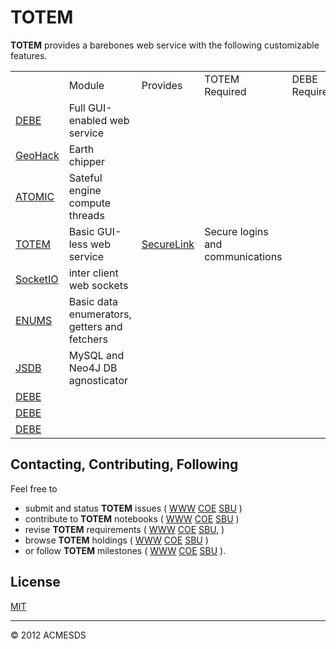 # TOTEM

**TOTEM** provides a barebones web service with the following customizable features.

<table>
<th>
<td>Module</td>
<td>Provides</td>
<td>TOTEM Required</td>
<td>DEBE Required</td>
<tr>
<td><a href=https://github.com/totemstan/debe>DEBE</a></td>
<td>Full GUI-enabled web service</td>
<tr>
<td><a href=https://github.com/totemstan/geohack>GeoHack</a></td>
<td>Earth chipper</td>
<tr>
<td><a href=https://github.com/totemstan/atomic>ATOMIC</a></td>
<td>Sateful engine compute threads</td>
<tr>
<td><a href=https://github.com/totemstan/totem>TOTEM</a></td>
<td>Basic GUI-less web service</td>
<td><a href=https://github.com/totemstan/securelink>SecureLink</a></td>
<td>Secure logins and communications</td>
<tr>
<td><a href=https://github.com/totemstan/socketio>SocketIO</a></td>
<td>inter client web sockets</td>
<tr>
<td><a href=https://github.com/totemstan/enums>ENUMS</a></td>
<td>Basic data enumerators, getters and fetchers</td>
<tr>
<td><a href=https://github.com/totemstan/jsdb>JSDB</a></td>
<td>MySQL and Neo4J DB agnosticator</td>
<tr>
<td><a href=https://github.com/totemstan/debe>DEBE</a></td>
<tr>
<td><a href=https://github.com/totemstan/debe>DEBE</a></td>
<tr>
<td><a href=https://github.com/totemstan/debe>DEBE</a></td>
</table>


## Contacting, Contributing, Following

Feel free to 
* submit and status **TOTEM** issues (
[WWW](http://totem.zapto.org/issues.view) 
[COE](https://totem.west.ile.nga.ic.gov/issues.view) 
[SBU](https://totem.nga.mil/issues.view)
)  
* contribute to **TOTEM** notebooks (
[WWW](http://totem.zapto.org/shares/notebooks/) 
[COE](https://totem.west.ile.nga.ic.gov/shares/notebooks/) 
[SBU](https://totem.nga.mil/shares/notebooks/)
)  
* revise **TOTEM** requirements (
[WWW](http://totem.zapto.org/reqts.view) 
[COE](https://totem.west.ile.nga.ic.gov/reqts.view) 
[SBU](https://totem.nga.mil/reqts.view), 
)  
* browse **TOTEM** holdings (
[WWW](http://totem.zapto.org/) 
[COE](https://totem.west.ile.nga.ic.gov/) 
[SBU](https://totem.nga.mil/)
)  
* or follow **TOTEM** milestones (
[WWW](http://totem.zapto.org/milestones.view) 
[COE](https://totem.west.ile.nga.ic.gov/milestones.view) 
[SBU](https://totem.nga.mil/milestones.view)
).

## License

[MIT](LICENSE)

* * *

&copy; 2012 ACMESDS

